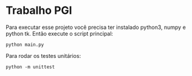 # Trabalho PGI

Para executar esse projeto você precisa ter instalado python3, numpy e python tk. Então execute o script principal:

    python main.py
    
Para rodar os testes unitários:

    python -m unittest